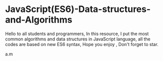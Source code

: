 # JavaScript(ES6)-Data-structures-and-Algorithms

Hello to all students and programmers,
In this resource, I put the most common algorithms and data structures in JavaScript language,
all the codes are based on new ES6 syntax,
Hope you enjoy ,
Don't forget to star.

a.m
